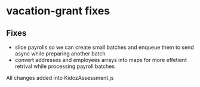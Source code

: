 # vacation-grant fixes

## Fixes
-  slice payrolls so we can create small batches and enqueue them to send async while preparing another batch
-  convert addresses and employees arrays into maps for more effetient retrival while processing payroll batches

All changes added into KidozAssessment.js 

